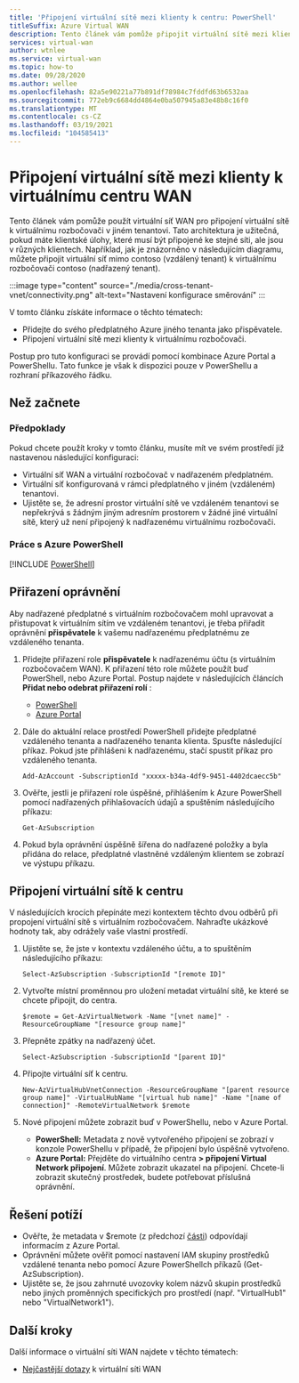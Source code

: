 ```yaml
---
title: 'Připojení virtuální sítě mezi klienty k centru: PowerShell'
titleSuffix: Azure Virtual WAN
description: Tento článek vám pomůže připojit virtuální sítě mezi klienty k virtuálnímu rozbočovači pomocí PowerShellu.
services: virtual-wan
author: wtnlee
ms.service: virtual-wan
ms.topic: how-to
ms.date: 09/28/2020
ms.author: wellee
ms.openlocfilehash: 82a5e90221a77b891df78984c7fddfd63b6532aa
ms.sourcegitcommit: 772eb9c6684dd4864e0ba507945a83e48b8c16f0
ms.translationtype: MT
ms.contentlocale: cs-CZ
ms.lasthandoff: 03/19/2021
ms.locfileid: "104585413"
---
```

# <a name="connect-cross-tenant-vnets-to-a-virtual-wan-hub"></a>Připojení virtuální sítě mezi klienty k virtuálnímu centru WAN

Tento článek vám pomůže použít virtuální síť WAN pro připojení virtuální sítě k virtuálnímu rozbočovači v jiném tenantovi. Tato architektura je užitečná, pokud máte klientské úlohy, které musí být připojené ke stejné síti, ale jsou v různých klientech. Například, jak je znázorněno v následujícím diagramu, můžete připojit virtuální síť mimo contoso (vzdálený tenant) k virtuálnímu rozbočovači contoso (nadřazený tenant).

:::image type="content" source="./media/cross-tenant-vnet/connectivity.png" alt-text="Nastavení konfigurace směrování" :::

V tomto článku získáte informace o těchto tématech:

* Přidejte do svého předplatného Azure jiného tenanta jako přispěvatele.
* Připojení virtuální sítě mezi klienty k virtuálnímu rozbočovači.

Postup pro tuto konfiguraci se provádí pomocí kombinace Azure Portal a PowerShellu. Tato funkce je však k dispozici pouze v PowerShellu a rozhraní příkazového řádku.

## <a name="before-you-begin"></a>Než začnete

### <a name="prerequisites"></a>Předpoklady

Pokud chcete použít kroky v tomto článku, musíte mít ve svém prostředí již nastavenou následující konfiguraci:

* Virtuální síť WAN a virtuální rozbočovač v nadřazeném předplatném.
* Virtuální síť konfigurovaná v rámci předplatného v jiném (vzdáleném) tenantovi.
* Ujistěte se, že adresní prostor virtuální sítě ve vzdáleném tenantovi se nepřekrývá s žádným jiným adresním prostorem v žádné jiné virtuální sítě, který už není připojený k nadřazenému virtuálnímu rozbočovači.

### <a name="working-with-azure-powershell"></a>Práce s Azure PowerShell

[!INCLUDE [PowerShell](../../includes/vpn-gateway-cloud-shell-powershell.md)]

## <a name="assign-permissions"></a><a name="rights"></a>Přiřazení oprávnění

Aby nadřazené předplatné s virtuálním rozbočovačem mohl upravovat a přistupovat k virtuálním sítím ve vzdáleném tenantovi, je třeba přiřadit oprávnění **přispěvatele** k vašemu nadřazenému předplatnému ze vzdáleného tenanta.

1. Přidejte přiřazení role **přispěvatele** k nadřazenému účtu (s virtuálním rozbočovačem WAN). K přiřazení této role můžete použít buď PowerShell, nebo Azure Portal. Postup najdete v následujících článcích **Přidat nebo odebrat přiřazení rolí** :

   * [PowerShell](../role-based-access-control/role-assignments-powershell.md)
   * [Azure Portal](../role-based-access-control/role-assignments-portal.md)

1. Dále do aktuální relace prostředí PowerShell přidejte předplatné vzdáleného tenanta a nadřazeného tenanta klienta. Spusťte následující příkaz. Pokud jste přihlášeni k nadřazenému, stačí spustit příkaz pro vzdáleného tenanta.

   ```azurepowershell-interactive
   Add-AzAccount -SubscriptionId "xxxxx-b34a-4df9-9451-4402dcaecc5b"
   ```

1. Ověřte, jestli je přiřazení role úspěšné, přihlášením k Azure PowerShell pomocí nadřazených přihlašovacích údajů a spuštěním následujícího příkazu:

   ```azurepowershell-interactive
   Get-AzSubscription
   ```

1. Pokud byla oprávnění úspěšně šířena do nadřazené položky a byla přidána do relace, předplatné vlastněné vzdáleným klientem se zobrazí ve výstupu příkazu.

## <a name="connect-vnet-to-hub"></a><a name="connect"></a>Připojení virtuální sítě k centru

V následujících krocích přepínáte mezi kontextem těchto dvou odběrů při propojení virtuální sítě s virtuálním rozbočovačem. Nahraďte ukázkové hodnoty tak, aby odrážely vaše vlastní prostředí.

1. Ujistěte se, že jste v kontextu vzdáleného účtu, a to spuštěním následujícího příkazu:

   ```azurepowershell-interactive
   Select-AzSubscription -SubscriptionId "[remote ID]"
   ```

1. Vytvořte místní proměnnou pro uložení metadat virtuální sítě, ke které se chcete připojit, do centra.

   ```azurepowershell-interactive
   $remote = Get-AzVirtualNetwork -Name "[vnet name]" -ResourceGroupName "[resource group name]"
   ```

1. Přepněte zpátky na nadřazený účet.

   ```azurepowershell-interactive
   Select-AzSubscription -SubscriptionId "[parent ID]"
   ```

1. Připojte virtuální síť k centru.

   ```azurepowershell-interactive
   New-AzVirtualHubVnetConnection -ResourceGroupName "[parent resource group name]" -VirtualHubName "[virtual hub name]" -Name "[name of connection]" -RemoteVirtualNetwork $remote
   ```

1. Nové připojení můžete zobrazit buď v PowerShellu, nebo v Azure Portal.

   * **PowerShell:** Metadata z nově vytvořeného připojení se zobrazí v konzole PowerShellu v případě, že připojení bylo úspěšně vytvořeno.
   * **Azure Portal:** Přejděte do virtuálního centra **> připojení Virtual Network připojení**. Můžete zobrazit ukazatel na připojení. Chcete-li zobrazit skutečný prostředek, budete potřebovat příslušná oprávnění.
   
## <a name="troubleshooting"></a><a name="troubleshoot"></a>Řešení potíží

* Ověřte, že metadata v $remote (z předchozí [části](#connect)) odpovídají informacím z Azure Portal.
* Oprávnění můžete ověřit pomocí nastavení IAM skupiny prostředků vzdálené tenanta nebo pomocí Azure PowerShellch příkazů (Get-AzSubscription).
* Ujistěte se, že jsou zahrnuté uvozovky kolem názvů skupin prostředků nebo jiných proměnných specifických pro prostředí (např. "VirtualHub1" nebo "VirtualNetwork1").

## <a name="next-steps"></a>Další kroky

Další informace o virtuální síti WAN najdete v těchto tématech:

* [Nejčastější dotazy](virtual-wan-faq.md) k virtuální síti WAN
